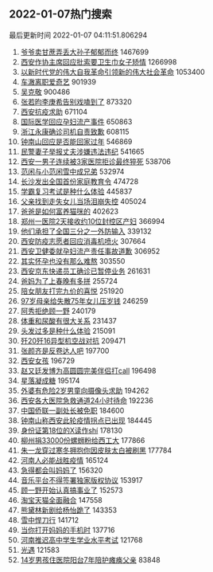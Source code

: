 ## 2022-01-07热门搜索 
最后更新时间 2022-01-07 04:11:51.806294 
1. [爷爷卖甘蔗弄丢大孙子郁郁而终](https://s.weibo.com/weibo?q=%23%E7%88%B7%E7%88%B7%E5%8D%96%E7%94%98%E8%94%97%E5%BC%84%E4%B8%A2%E5%A4%A7%E5%AD%99%E5%AD%90%E9%83%81%E9%83%81%E8%80%8C%E7%BB%88%23&Refer=top) 1467699
1. [西安作协主席回应批索要卫生巾女子矫情](https://s.weibo.com/weibo?q=%23%E8%A5%BF%E5%AE%89%E4%BD%9C%E5%8D%8F%E4%B8%BB%E5%B8%AD%E5%9B%9E%E5%BA%94%E6%89%B9%E7%B4%A2%E8%A6%81%E5%8D%AB%E7%94%9F%E5%B7%BE%E5%A5%B3%E5%AD%90%E7%9F%AB%E6%83%85%23&Refer=top) 1266998
1. [以新时代党的伟大自我革命引领新的伟大社会革命](https://s.weibo.com/weibo?q=%23%E4%BB%A5%E6%96%B0%E6%97%B6%E4%BB%A3%E5%85%9A%E7%9A%84%E4%BC%9F%E5%A4%A7%E8%87%AA%E6%88%91%E9%9D%A9%E5%91%BD%E5%BC%95%E9%A2%86%E6%96%B0%E7%9A%84%E4%BC%9F%E5%A4%A7%E7%A4%BE%E4%BC%9A%E9%9D%A9%E5%91%BD%23&Refer=top) 1053400
1. [车澈离职爱奇艺](https://s.weibo.com/weibo?q=%23%E8%BD%A6%E6%BE%88%E7%A6%BB%E8%81%8C%E7%88%B1%E5%A5%87%E8%89%BA%23&Refer=top) 901939
1. [吴克敬](https://s.weibo.com/weibo?q=%E5%90%B4%E5%85%8B%E6%95%AC&Refer=top) 900486
1. [张若昀李庚希告别戏嗑到了](https://s.weibo.com/weibo?q=%23%E5%BC%A0%E8%8B%A5%E6%98%80%E6%9D%8E%E5%BA%9A%E5%B8%8C%E5%91%8A%E5%88%AB%E6%88%8F%E5%97%91%E5%88%B0%E4%BA%86%23&Refer=top) 873320
1. [西安抗疫求助](https://s.weibo.com/weibo?q=%23%E8%A5%BF%E5%AE%89%E6%8A%97%E7%96%AB%E6%B1%82%E5%8A%A9%23&Refer=top) 671104
1. [国际医学回应孕妇流产事件](https://s.weibo.com/weibo?q=%23%E5%9B%BD%E9%99%85%E5%8C%BB%E5%AD%A6%E5%9B%9E%E5%BA%94%E5%AD%95%E5%A6%87%E6%B5%81%E4%BA%A7%E4%BA%8B%E4%BB%B6%23&Refer=top) 650863
1. [浙江永康确诊司机自责致歉](https://s.weibo.com/weibo?q=%23%E6%B5%99%E6%B1%9F%E6%B0%B8%E5%BA%B7%E7%A1%AE%E8%AF%8A%E5%8F%B8%E6%9C%BA%E8%87%AA%E8%B4%A3%E8%87%B4%E6%AD%89%23&Refer=top) 608115
1. [钟南山回应是否能回家过年](https://s.weibo.com/weibo?q=%23%E9%92%9F%E5%8D%97%E5%B1%B1%E5%9B%9E%E5%BA%94%E6%98%AF%E5%90%A6%E8%83%BD%E5%9B%9E%E5%AE%B6%E8%BF%87%E5%B9%B4%23&Refer=top) 546869
1. [民警妻子举报丈夫涉嫌违法违纪](https://s.weibo.com/weibo?q=%23%E6%B0%91%E8%AD%A6%E5%A6%BB%E5%AD%90%E4%B8%BE%E6%8A%A5%E4%B8%88%E5%A4%AB%E6%B6%89%E5%AB%8C%E8%BF%9D%E6%B3%95%E8%BF%9D%E7%BA%AA%23&Refer=top) 541665
1. [西安一男子连续被3家医院拒诊最终猝死](https://s.weibo.com/weibo?q=%23%E8%A5%BF%E5%AE%89%E4%B8%80%E7%94%B7%E5%AD%90%E8%BF%9E%E7%BB%AD%E8%A2%AB3%E5%AE%B6%E5%8C%BB%E9%99%A2%E6%8B%92%E8%AF%8A%E6%9C%80%E7%BB%88%E7%8C%9D%E6%AD%BB%23&Refer=top) 538706
1. [范闲与小范闲雪中成兄弟](https://s.weibo.com/weibo?q=%23%E8%8C%83%E9%97%B2%E4%B8%8E%E5%B0%8F%E8%8C%83%E9%97%B2%E9%9B%AA%E4%B8%AD%E6%88%90%E5%85%84%E5%BC%9F%23&Refer=top) 532974
1. [长沙发出全国首份家庭教育令](https://s.weibo.com/weibo?q=%E9%95%BF%E6%B2%99%E5%8F%91%E5%87%BA%E5%85%A8%E5%9B%BD%E9%A6%96%E4%BB%BD%E5%AE%B6%E5%BA%AD%E6%95%99%E8%82%B2%E4%BB%A4&Refer=top) 474728
1. [学霸复习考试是种什么体验](https://s.weibo.com/weibo?q=%23%E5%AD%A6%E9%9C%B8%E5%A4%8D%E4%B9%A0%E8%80%83%E8%AF%95%E6%98%AF%E7%A7%8D%E4%BB%80%E4%B9%88%E4%BD%93%E9%AA%8C%23&Refer=top) 445837
1. [父亲找到走失女儿当场泪崩失控](https://s.weibo.com/weibo?q=%23%E7%88%B6%E4%BA%B2%E6%89%BE%E5%88%B0%E8%B5%B0%E5%A4%B1%E5%A5%B3%E5%84%BF%E5%BD%93%E5%9C%BA%E6%B3%AA%E5%B4%A9%E5%A4%B1%E6%8E%A7%23&Refer=top) 405024
1. [爸爸是如何富养猫咪的](https://s.weibo.com/weibo?q=%23%E7%88%B8%E7%88%B8%E6%98%AF%E5%A6%82%E4%BD%95%E5%AF%8C%E5%85%BB%E7%8C%AB%E5%92%AA%E7%9A%84%23&Refer=top) 402623
1. [郑州一医院2天接收约10位封控区产妇](https://s.weibo.com/weibo?q=%23%E9%83%91%E5%B7%9E%E4%B8%80%E5%8C%BB%E9%99%A22%E5%A4%A9%E6%8E%A5%E6%94%B6%E7%BA%A610%E4%BD%8D%E5%B0%81%E6%8E%A7%E5%8C%BA%E4%BA%A7%E5%A6%87%23&Refer=top) 366994
1. [他们承担了全国三分之一外防输入](https://s.weibo.com/weibo?q=%23%E4%BB%96%E4%BB%AC%E6%89%BF%E6%8B%85%E4%BA%86%E5%85%A8%E5%9B%BD%E4%B8%89%E5%88%86%E4%B9%8B%E4%B8%80%E5%A4%96%E9%98%B2%E8%BE%93%E5%85%A5%23&Refer=top) 339132
1. [西安防疫志愿者回应消毒机喷火](https://s.weibo.com/weibo?q=%23%E8%A5%BF%E5%AE%89%E9%98%B2%E7%96%AB%E5%BF%97%E6%84%BF%E8%80%85%E5%9B%9E%E5%BA%94%E6%B6%88%E6%AF%92%E6%9C%BA%E5%96%B7%E7%81%AB%23&Refer=top) 307664
1. [西安卫健委就孕妇流产责任事故道歉](https://s.weibo.com/weibo?q=%23%E8%A5%BF%E5%AE%89%E5%8D%AB%E5%81%A5%E5%A7%94%E5%B0%B1%E5%AD%95%E5%A6%87%E6%B5%81%E4%BA%A7%E8%B4%A3%E4%BB%BB%E4%BA%8B%E6%95%85%E9%81%93%E6%AD%89%23&Refer=top) 306952
1. [其实怀孕也没有那么难熬](https://s.weibo.com/weibo?q=%23%E5%85%B6%E5%AE%9E%E6%80%80%E5%AD%95%E4%B9%9F%E6%B2%A1%E6%9C%89%E9%82%A3%E4%B9%88%E9%9A%BE%E7%86%AC%23&Refer=top) 303550
1. [西安京东快递员工确诊已暂停业务](https://s.weibo.com/weibo?q=%23%E8%A5%BF%E5%AE%89%E4%BA%AC%E4%B8%9C%E5%BF%AB%E9%80%92%E5%91%98%E5%B7%A5%E7%A1%AE%E8%AF%8A%E5%B7%B2%E6%9A%82%E5%81%9C%E4%B8%9A%E5%8A%A1%23&Refer=top) 261631
1. [爸妈为了上春晚有多拼](https://s.weibo.com/weibo?q=%23%E7%88%B8%E5%A6%88%E4%B8%BA%E4%BA%86%E4%B8%8A%E6%98%A5%E6%99%9A%E6%9C%89%E5%A4%9A%E6%8B%BC%23&Refer=top) 255724
1. [陪女朋友打完九价的喜悦](https://s.weibo.com/weibo?q=%23%E9%99%AA%E5%A5%B3%E6%9C%8B%E5%8F%8B%E6%89%93%E5%AE%8C%E4%B9%9D%E4%BB%B7%E7%9A%84%E5%96%9C%E6%82%A6%23&Refer=top) 251920
1. [97岁母亲给失散75年女儿压岁钱](https://s.weibo.com/weibo?q=%2397%E5%B2%81%E6%AF%8D%E4%BA%B2%E7%BB%99%E5%A4%B1%E6%95%A375%E5%B9%B4%E5%A5%B3%E5%84%BF%E5%8E%8B%E5%B2%81%E9%92%B1%23&Refer=top) 246259
1. [阿秀拒绝顾一野](https://s.weibo.com/weibo?q=%23%E9%98%BF%E7%A7%80%E6%8B%92%E7%BB%9D%E9%A1%BE%E4%B8%80%E9%87%8E%23&Refer=top) 240179
1. [体重和尿酸有很大关系](https://s.weibo.com/weibo?q=%23%E4%BD%93%E9%87%8D%E5%92%8C%E5%B0%BF%E9%85%B8%E6%9C%89%E5%BE%88%E5%A4%A7%E5%85%B3%E7%B3%BB%23&Refer=top) 231437
1. [头发过多是种什么体验](https://s.weibo.com/weibo?q=%23%E5%A4%B4%E5%8F%91%E8%BF%87%E5%A4%9A%E6%98%AF%E7%A7%8D%E4%BB%80%E4%B9%88%E4%BD%93%E9%AA%8C%23&Refer=top) 215091
1. [歼20歼16异型机空战对抗](https://s.weibo.com/weibo?q=%23%E6%AD%BC20%E6%AD%BC16%E5%BC%82%E5%9E%8B%E6%9C%BA%E7%A9%BA%E6%88%98%E5%AF%B9%E6%8A%97%23&Refer=top) 209471
1. [张颜齐是反卷达人吧](https://s.weibo.com/weibo?q=%23%E5%BC%A0%E9%A2%9C%E9%BD%90%E6%98%AF%E5%8F%8D%E5%8D%B7%E8%BE%BE%E4%BA%BA%E5%90%A7%23&Refer=top) 197700
1. [西安女孩](https://s.weibo.com/weibo?q=%E8%A5%BF%E5%AE%89%E5%A5%B3%E5%AD%A9&Refer=top) 196729
1. [赵又廷发博为高圆圆完美伴侣打call](https://s.weibo.com/weibo?q=%23%E8%B5%B5%E5%8F%88%E5%BB%B7%E5%8F%91%E5%8D%9A%E4%B8%BA%E9%AB%98%E5%9C%86%E5%9C%86%E5%AE%8C%E7%BE%8E%E4%BC%B4%E4%BE%A3%E6%89%93call%23&Refer=top) 196498
1. [星落凝成糖](https://s.weibo.com/weibo?q=%E6%98%9F%E8%90%BD%E5%87%9D%E6%88%90%E7%B3%96&Refer=top) 195174
1. [外婆有危险2岁男童向摄像头求助](https://s.weibo.com/weibo?q=%23%E5%A4%96%E5%A9%86%E6%9C%89%E5%8D%B1%E9%99%A92%E5%B2%81%E7%94%B7%E7%AB%A5%E5%90%91%E6%91%84%E5%83%8F%E5%A4%B4%E6%B1%82%E5%8A%A9%23&Refer=top) 194262
1. [西安各大医院急救通道24小时待命](https://s.weibo.com/weibo?q=%23%E8%A5%BF%E5%AE%89%E5%90%84%E5%A4%A7%E5%8C%BB%E9%99%A2%E6%80%A5%E6%95%91%E9%80%9A%E9%81%9324%E5%B0%8F%E6%97%B6%E5%BE%85%E5%91%BD%23&Refer=top) 192236
1. [中国侨联一副处长被免职](https://s.weibo.com/weibo?q=%23%E4%B8%AD%E5%9B%BD%E4%BE%A8%E8%81%94%E4%B8%80%E5%89%AF%E5%A4%84%E9%95%BF%E8%A2%AB%E5%85%8D%E8%81%8C%23&Refer=top) 184600
1. [钟南山称西安此轮疫情拐点已出现](https://s.weibo.com/weibo?q=%23%E9%92%9F%E5%8D%97%E5%B1%B1%E7%A7%B0%E8%A5%BF%E5%AE%89%E6%AD%A4%E8%BD%AE%E7%96%AB%E6%83%85%E6%8B%90%E7%82%B9%E5%B7%B2%E5%87%BA%E7%8E%B0%23&Refer=top) 184445
1. [身份证第18位的Ⅹ读作shí](https://s.weibo.com/weibo?q=%23%E8%BA%AB%E4%BB%BD%E8%AF%81%E7%AC%AC18%E4%BD%8D%E7%9A%84%E2%85%A9%E8%AF%BB%E4%BD%9Csh%C3%AD%23&Refer=top) 178130
1. [柳州捐33000份螺蛳粉给西工大](https://s.weibo.com/weibo?q=%23%E6%9F%B3%E5%B7%9E%E6%8D%9033000%E4%BB%BD%E8%9E%BA%E8%9B%B3%E7%B2%89%E7%BB%99%E8%A5%BF%E5%B7%A5%E5%A4%A7%23&Refer=top) 177866
1. [朱一龙穿过寒冬拥抱你因皮肤太白被刷黑](https://s.weibo.com/weibo?q=%23%E6%9C%B1%E4%B8%80%E9%BE%99%E7%A9%BF%E8%BF%87%E5%AF%92%E5%86%AC%E6%8B%A5%E6%8A%B1%E4%BD%A0%E5%9B%A0%E7%9A%AE%E8%82%A4%E5%A4%AA%E7%99%BD%E8%A2%AB%E5%88%B7%E9%BB%91%23&Refer=top) 177784
1. [河南人必能战胜疫情](https://s.weibo.com/weibo?q=%23%E6%B2%B3%E5%8D%97%E4%BA%BA%E5%BF%85%E8%83%BD%E6%88%98%E8%83%9C%E7%96%AB%E6%83%85%23&Refer=top) 165124
1. [急得都会叫妈妈了](https://s.weibo.com/weibo?q=%23%E6%80%A5%E5%BE%97%E9%83%BD%E4%BC%9A%E5%8F%AB%E5%A6%88%E5%A6%88%E4%BA%86%23&Refer=top) 156320
1. [音乐平台不得签署独家版权协议](https://s.weibo.com/weibo?q=%23%E9%9F%B3%E4%B9%90%E5%B9%B3%E5%8F%B0%E4%B8%8D%E5%BE%97%E7%AD%BE%E7%BD%B2%E7%8B%AC%E5%AE%B6%E7%89%88%E6%9D%83%E5%8D%8F%E8%AE%AE%23&Refer=top) 153917
1. [顾一野开始认真搞事业了](https://s.weibo.com/weibo?q=%23%E9%A1%BE%E4%B8%80%E9%87%8E%E5%BC%80%E5%A7%8B%E8%AE%A4%E7%9C%9F%E6%90%9E%E4%BA%8B%E4%B8%9A%E4%BA%86%23&Refer=top) 152573
1. [淘宝天猫全面融合](https://s.weibo.com/weibo?q=%23%E6%B7%98%E5%AE%9D%E5%A4%A9%E7%8C%AB%E5%85%A8%E9%9D%A2%E8%9E%8D%E5%90%88%23&Refer=top) 147558
1. [熊黛林新剧给杨怡跪了](https://s.weibo.com/weibo?q=%23%E7%86%8A%E9%BB%9B%E6%9E%97%E6%96%B0%E5%89%A7%E7%BB%99%E6%9D%A8%E6%80%A1%E8%B7%AA%E4%BA%86%23&Refer=top) 143353
1. [雪中悍刀行](https://s.weibo.com/weibo?q=%E9%9B%AA%E4%B8%AD%E6%82%8D%E5%88%80%E8%A1%8C&Refer=top) 141712
1. [当你打开妈妈的手机时](https://s.weibo.com/weibo?q=%23%E5%BD%93%E4%BD%A0%E6%89%93%E5%BC%80%E5%A6%88%E5%A6%88%E7%9A%84%E6%89%8B%E6%9C%BA%E6%97%B6%23&Refer=top) 137716
1. [河南推迟高中学生学业水平考试](https://s.weibo.com/weibo?q=%23%E6%B2%B3%E5%8D%97%E6%8E%A8%E8%BF%9F%E9%AB%98%E4%B8%AD%E5%AD%A6%E7%94%9F%E5%AD%A6%E4%B8%9A%E6%B0%B4%E5%B9%B3%E8%80%83%E8%AF%95%23&Refer=top) 121768
1. [光遇](https://s.weibo.com/weibo?q=%E5%85%89%E9%81%87&Refer=top) 121583
1. [14岁男孩住医院阳台7年陪护瘫痪父亲](https://s.weibo.com/weibo?q=%2314%E5%B2%81%E7%94%B7%E5%AD%A9%E4%BD%8F%E5%8C%BB%E9%99%A2%E9%98%B3%E5%8F%B07%E5%B9%B4%E9%99%AA%E6%8A%A4%E7%98%AB%E7%97%AA%E7%88%B6%E4%BA%B2%23&Refer=top) 83848
